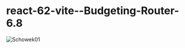 # react-62-vite--Budgeting-Router-6.8
![Schowek01](https://user-images.githubusercontent.com/61388692/223581846-9bb010c9-f7f7-4490-989a-1d4180aa0258.jpg)
